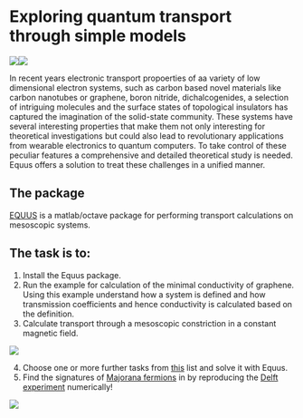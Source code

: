 # Exploring quantum transport through simple models 

![](http://eqt.elte.hu/EQuUs/html/logo_equus.jpg)![](http://eqt.elte.hu/sites/default/files/topic_icons.jpg)


In recent years electronic transport propoerties of aa variety of low dimensional electron systems, such as carbon based novel materials like carbon nanotubes or graphene, boron nitride, dichalcogenides, a selection of intriguing molecules and the surface states of topological insulators has captured the imagination of the solid-state community. These systems have several interesting properties that make them not only interesting for theoretical investigations but could also lead to revolutionary applications from wearable electronics to quantum computers. To take control of these peculiar features a comprehensive and detailed theoretical study is needed. Equus offers a solution to treat these challenges in a unified manner.


## The package

[EQUUS](http://eqt.elte.hu/EQuUs/html/)  is a matlab/octave package for performing transport calculations on mesoscopic systems.

## The task is to:

1. Install the Equus package.
2. Run the example for calculation of the minimal conductivity of graphene. Using this example understand how a system is defined and how transmission coefficients and hence conductivity is calculated based on the definition. 
3. Calculate transport through a mesoscopic constriction in a constant magnetic field. 

  ![](http://oroszl.web.elte.hu/mezo/constrictBfield.png)
  
  
4. Choose one or more further tasks from [this](http://oroszl.web.elte.hu/mezo/Tasks.html) list and solve it with Equus.
5. Find the signatures of [Majorana fermions](https://en.wikipedia.org/wiki/Majorana_fermion) in by reproducing the [Delft experiment](https://www.nature.com/articles/nature26142) numerically!

![](https://media.springernature.com/m685/nature-assets/nature/journal/v556/n7699/images/nature26142-f1.jpg)

